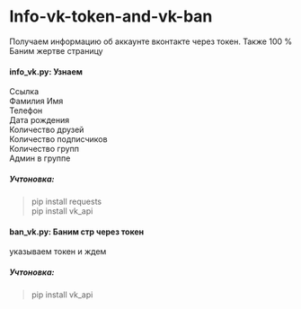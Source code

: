 # Info-vk-token-and-vk-ban
Получаем информацию об аккаунте вконтакте через токен. Также 100 % Баним жертве страницу  
#### info_vk.py: Узнаем     
Ссылка  
Фамилия Имя    
Телефон  
Дата рождения  
Количество друзей  
Количество подписчиков  
Количество групп  
Админ в группе  
##### Учтоновка:  
> pip install requests  
> pip install vk_api  

#### ban_vk.py: Баним стр через токен
указываем токен и ждем  
##### Учтоновка: 
> pip install vk_api  


